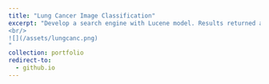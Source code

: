 ```yaml
---
title: "Lung Cancer Image Classification"
excerpt: "Develop a search engine with Lucene model. Results returned are ranked using tf-idf score. Users provide relevance feedback to improve the effectiveness of the information retrieved.
<br/>
![](/assets/lungcanc.png)
"
collection: portfolio
redirect-to: 
  - github.io
---
```

